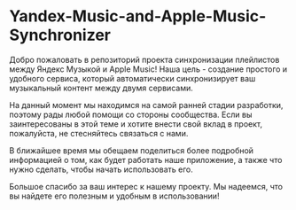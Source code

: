 # Yandex-Music-and-Apple-Music-Synchronizer
Добро пожаловать в репозиторий проекта синхронизации плейлистов между Яндекс Музыкой и Apple Music! Наша цель - создание простого и удобного сервиса, который автоматически синхронизирует ваш музыкальный контент между двумя сервисами.

На данный момент мы находимся на самой ранней стадии разработки, поэтому рады любой помощи со стороны сообщества. Если вы заинтересованы в этой теме и хотите внести свой вклад в проект, пожалуйста, не стесняйтесь связаться с нами.

В ближайшее время мы обещаем поделиться более подробной информацией о том, как будет работать наше приложение, а также что нужно сделать, чтобы начать использовать его.

Большое спасибо за ваш интерес к нашему проекту. Мы надеемся, что вы найдете его полезным и удобным в использовании!
